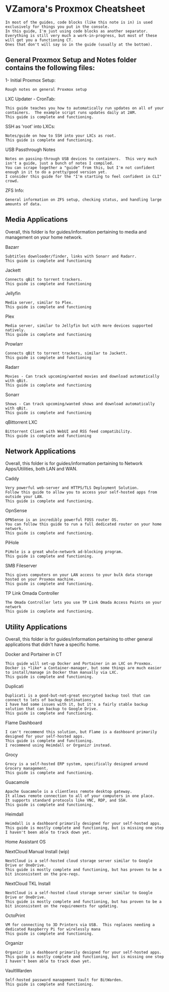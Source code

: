 # VZamora's Proxmox Cheatsheet

	In most of the guides, code blocks (like this note is in) is used exclusively for things you put in the console.
	In this guide, I'm just using code blocks as another separator.
	Everything is still very much a work-in-progress, but most of these will get you a functioning CT.
	Ones that don't will say so in the guide (usually at the bottom).

## General Proxmox Setup and Notes folder contains the following files:

1- Initial Proxmox Setup:

	Rough notes on general Proxmox setup

LXC Updater - CronTab:

	This guide teaches you how to automatically run updates on all of your containers.  The example script runs updates daily at 2AM.
	This guide is complete and functioning.

SSH as 'root' into LXCs:

	Notes/guide on how to SSH into your LXCs as root.
	This guide is complete and functioning.

USB Passthrough Notes
	
	Notes on passing-through USB devices to containers.  This very much isn't a guide, just a bunch of notes I compiled.
	You can scrape together a "guide" from this, but I'm not confident enough in it to do a pretty/good version yet.
	I consider this guide for the "I'm starting to feel confident in CLI" crowd.

ZFS Info:

	General information on ZFS setup, checking status, and handling large amounts of data.
	
## Media Applications

Overall, this folder is for guides/information pertaining to media and management on your home network.

Bazarr

	Subtitles downloader/finder, links with Sonarr and Radarr.
	This guide is complete and functioning
	
Jackett

	Connects qBit to torrent trackers.
	This guide is complete and functioning
	
Jellyfin

	Media server, similar to Plex.
	This guide is complete and functioning
	
Plex

	Media server, similar to Jellyfin but with more devices supported natively.
	This guide is complete and functioning
	
Prowlarr

	Connects qBit to torrent trackers, similar to Jackett.
	This guide is complete and functioning
	
Radarr

	Movies - Can track upcoming/wanted movies and download automatically with qBit.
	This guide is complete and functioning
	
Sonarr

	Shows - Can track upcoming/wanted shows and download automatically with qBit.
	This guide is complete and functioning
	
qBittorrent LXC
	
	Bittorrent Client with WebUI and RSS feed compatibility.
	This guide is complete and functioning
	

## Network Applications

Overall, this folder is for guides/information pertaining to Network Apps/Utilities, both LAN and WAN.

Caddy

	Very powerful web-server and HTTPS/TLS Deployment Solution.
	Follow this guide to allow you to access your self-hosted apps from outside your LAN.
	This guide is complete and functioning.
	
OpnSense

	OPNSense is an incredibly powerful FOSS router OS.
	You can follow this guide to run a full dedicated router on your home network.
	This guide is complete and functioning.

PiHole

	PiHole is a great whole-network ad-blocking program.
	This guide is complete and functioning.
	
SMB Fileserver

	This gives computers on your LAN access to your bulk data storage hosted on your Proxmox machine.
	This guide is complete and functioning.

TP Link Omada Controller

	The Omada Controller lets you use TP Link Omada Access Points on your network
	This guide is complete and functioning.
	
## Utility Applications

Overall, this folder is for guides/information pertaining to other general applications that didn't have a specific home.

Docker and Portainer in CT

	This guide will set-up Docker and Portainer in an LXC on Proxmox.
	Docker is *like* a Container-manager, but some things are much easier to install/manage in Docker than manually via LXC.
	This guide is complete and functioning.

Duplicati

	Duplicati is a good-but-not-great encrypted backup tool that can connect to lots of backup destinations.
	I have had some issues with it, but it's a fairly stable backup solution that can backup to Google Drive.
	This guide is complete and functioning.

Flame Dashboard

	I can't recommend this solution, but Flame is a dashboard primarily designed for your self-hosted apps.
	This guide is complete and functioning.
	I recommend using Heimdall or Organizr instead.

Grocy

	Grocy is a self-hosted ERP system, specifically designed around Grocery management.
	This guide is complete and functioning.

Guacamole

	Apache Guacamole is a clientless remote desktop gateway.
	It allows remote connection to all of your computers in one place.
	It supports standard protocols like VNC, RDP, and SSH.
	This guide is complete and functioning.

Heimdall

	Heimdall is a dashboard primarily designed for your self-hosted apps.
	This guide is mostly complete and functioning, but is missing one step I haven't been able to track down yet.

Home Assistant OS



NextCloud Manual Install (wip)

	NextCloud is a self-hosted cloud storage server similar to Google Drive or OneDrive.
	This guide is mostly complete and functioning, but has proven to be a bit inconsistent on the pre-reqs.

NextCloud TKL Install

	NextCloud is a self-hosted cloud storage server similar to Google Drive or OneDrive.
	This guide is mostly complete and functioning, but has proven to be a bit inconsistent on the requirements for updating.

OctoPrint

	VM for connecting to 3D Printers via USB.  This replaces needing a dedicated Raspberry Pi for wirelessly mana
	This guide is complete and functioning.

Organizr

	Organizr is a dashboard primarily designed for your self-hosted apps.
	This guide is mostly complete and functioning, but is missing one step I haven't been able to track down yet.

VaultWarden
	
	Self-hosted password management Vault for BitWarden.
	This guide is complete and functioning.
